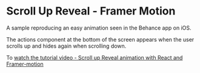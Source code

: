 # Scroll Up Reveal - Framer Motion

A sample reproducing an easy animation seen in the Behance app on iOS.

The actions component at the bottom of the screen appears when the user scrolls up and hides again when scrolling down.

To [watch the tutorial video - Scroll up Reveal animation with React and Framer-motion](https://www.youtube.com/watch?v=cTYmwtY2EhQ)
